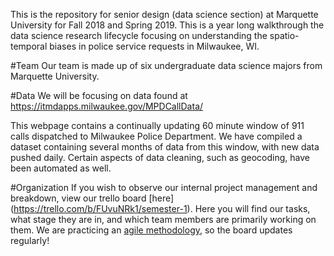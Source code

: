 
This is the repository for senior design (data science section) at Marquette University for Fall 2018 and Spring 2019. This is a year long walkthrough the data science research lifecycle focusing on understanding the spatio-temporal biases in police service requests in Milwaukee, WI. 

#Team
Our team is made up of six undergraduate data science majors from Marquette University. 

#Data
We will be focusing on data found at https://itmdapps.milwaukee.gov/MPDCallData/

This webpage contains a continually updating 60 minute window of 911 calls dispatched to Milwaukee Police Department. We have compiled a dataset containing several months of data from this window, with new data pushed daily. Certain aspects of data cleaning, such as geocoding, have been automated as well.

#Organization
If you wish to observe our internal project management and breakdown, view our trello board [here] (https://trello.com/b/FUvuNRk1/semester-1). Here you will find our tasks, what stage they are in, and which team members are primarily working on them. We are practicing an [agile methodology](https://en.wikipedia.org/wiki/Agile_software_development), so the board updates regularly!

